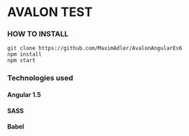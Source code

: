 # AVALON TEST

### HOW TO INSTALL
```
git clone https://github.com/MaximAdler/AvalonAngularEs6
npm install
npm start
```

### Technologies used
#### Angular 1.5
#### SASS
#### Babel
